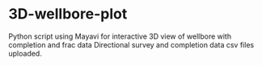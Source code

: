 # 3D-wellbore-plot
Python script using Mayavi for interactive 3D view of wellbore with completion and frac data
Directional survey and completion data csv files uploaded.
